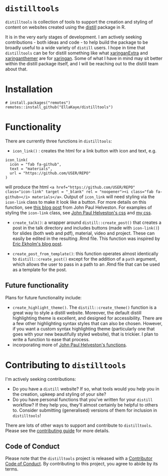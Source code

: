 # `distilltools`
`distilltools` is collection of tools to support the creation and styling of content on websites created using the [distill](https://rstudio.github.io/distill/) package in R.

It is in the very early stages of development. I am actively seeking contributions - both ideas and code - to help build the package to be broadly useful to a wide variety of `distill` users. I hope in time that `distilltools` can be for distill something like what [xaringanExtra](https://pkg.garrickadenbuie.com/xaringanExtra/#/) and [xaringanthemer](https://pkg.garrickadenbuie.com/xaringanthemer/) are for [xaringan](https://github.com/yihui/xaringan). Some of what I have in mind may sit better within the distill package itself, and I will be reaching out to the distill team about that.

# Installation
```
# install.packages("remotes")
remotes::install_github("EllaKaye/distilltools")
```

# Functionality

There are currently three functions in `distilltools`:

- `icon_link()` : creates the html for a link button with icon and text, e.g.

```
icon_link(
  icon = "fab fa-github", 
  text = "materials", 
  url = "https://github.com/USER/REPO"
)
```
will produce the html `<a href="https://github.com/USER/REPO" class="icon-link" target = "_blank" rel = "noopener"><i class="fab fa-github></i> materials</a>`. Output of `icon_link` will need styling via the `icon-link` class to make it look like a button. For more details on this function, see [this blog post](https://www.jhelvy.com/posts/2021-03-25-customizing-distill-with-htmltools-and-css/#link-buttons-with-icons-text) from John Paul Helveston. For examples of styling the `icon-link` class, see [John Paul Helveston's css](https://github.com/jhelvy/jhelvy.com/blob/master/css/jhelvy.css) and [my css](https://github.com/EllaKaye/ellakaye-distill/blob/main/ek_theme.css).

- `create_talk()`: a wrapper around `distill::create_post()` that creates a post in the talk directory and includes buttons (made with `icon-link()`) for slides (both web and pdf), material, video and project. These can easily be edited in the resulting .Rmd file. This function was inspired by [Eric Ekholm's blog post](https://www.ericekholm.com/posts/2021-04-02-personalizing-the-distill-template/).

- `create_post_from_template()`: this function operates almost identically to `distill::create_post()` except for the addition of a `path` argument, which allows the user to pass in a path to an .Rmd file that can be used as a template for the post. 

## Future functionality
Plans for future functionality include:

- `create_highlight_theme()`. The `distill::create_theme()` function is a great way to style a distill website. Moreover, the default distill highlighting theme is excellent, and designed for accessibility. There are a few other highlighting syntax styles that can also be chosen. However, if you want a custom syntax highlighting theme (particularly one that goes with your new beautifully styled website), that is trickier. I plan to write a function to ease that process.
- incorporating more of [John Paul Helveston's functions](https://github.com/jhelvy/jhelvy.com/blob/master/R/functions.R).

# Contributing to `distilltools` 
I'm actively seeking contributions:

- Do you have a `distill` website? If so, what tools would you help you in the creation, upkeep and styling of your site?
- Do you have personal functions that you've written for your `distill` workflow? If they help you, they'll almost certainly be helpful to others to. Consider submitting (generalised) versions of them for inclusion in `distilltools`!

There are lots of other ways to support and contribute to `distilltools`. Please see the [contributing guide](.github/CONTRIBUTING.md) for more details.

## Code of Conduct
Please note that the `distilltools` project is released with a [Contributor Code of Conduct](.github/CODE_OF_CONDUCT.md). By contributing to this project, you agree to abide by its terms.
